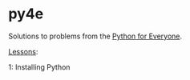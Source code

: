 # py4e
Solutions to problems from the [Python for Everyone](https://www.py4e.com/).

[Lessons](https://www.py4e.com/):

1: Installing Python